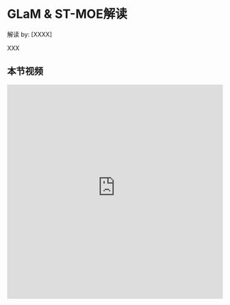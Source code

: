 <!--Copyright © ZOMI 适用于[License](https://github.com/chenzomi12/AIInfra)版权许可-->

# GLaM & ST-MOE解读

解读 by: [XXXX]

XXX

## 本节视频

<html>
<iframe src="https://&as_wide=1&high_quality=1&danmaku=0&t=30&autoplay=0" width="100%" height="500" scrolling="no" border="0" frameborder="no" framespacing="0" allowfullscreen="true"> </iframe>
</html>
